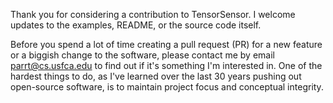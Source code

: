 Thank you for considering a contribution to TensorSensor.  I welcome updates to the examples, README, or the source code itself.

Before you spend a lot of time creating a pull request (PR) for a new feature or a biggish change to the software, please contact me by email parrt@cs.usfca.edu  to find out if it's something I'm interested in.  One of the hardest things to do, as I've learned over the last 30 years pushing out open-source software, is to maintain project focus and conceptual integrity.
